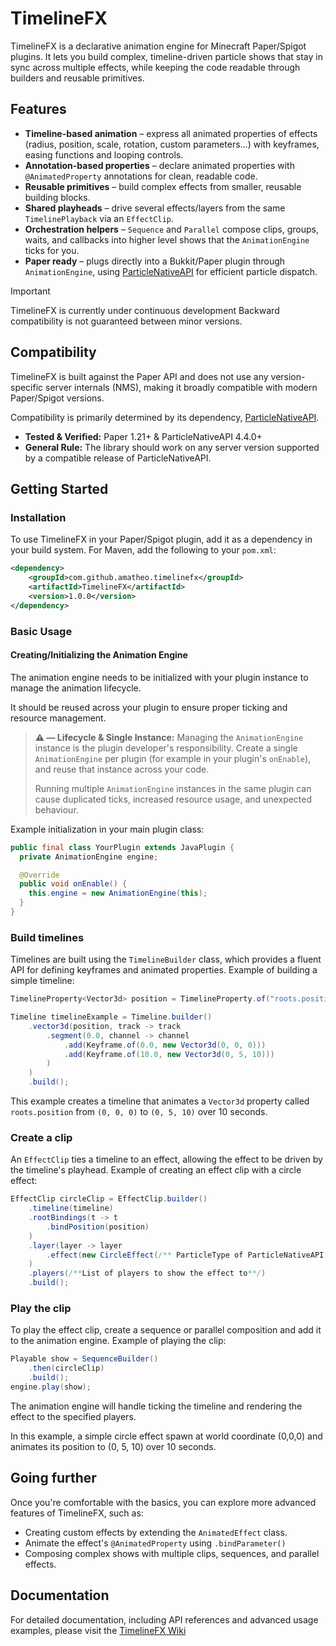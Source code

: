 # TimelineFX
TimelineFX is a declarative animation engine for Minecraft Paper/Spigot plugins. It lets you build complex, timeline-driven particle shows that stay in sync across multiple effects, while keeping the code readable through builders and reusable primitives.

## Features
- **Timeline-based animation** – express all animated properties of effects (radius, position, scale, rotation, custom parameters...) with keyframes, easing functions and looping controls.
- **Annotation-based properties** – declare animated properties with `@AnimatedProperty` annotations for clean, readable code.
- **Reusable primitives** – build complex effects from smaller, reusable building blocks.
- **Shared playheads** – drive several effects/layers from the same `TimelinePlayback` via an `EffectClip`.
- **Orchestration helpers** – `Sequence` and `Parallel` compose clips, groups, waits, and callbacks into
  higher level shows that the `AnimationEngine` ticks for you.
- **Paper ready** – plugs directly into a Bukkit/Paper plugin through `AnimationEngine`, using
    [ParticleNativeAPI](https://github.com/fierioziy/ParticleNativeAPI) for efficient particle dispatch.

> [!IMPORTANT]
> TimelineFX is currently under continuous development
> Backward compatibility is not guaranteed between minor versions.

## Compatibility
TimelineFX is built against the Paper API and does not use any version-specific server internals (NMS), making it broadly compatible with modern Paper/Spigot versions.

Compatibility is primarily determined by its dependency, [ParticleNativeAPI](https://github.com/fierioziy/ParticleNativeAPI).

- **Tested & Verified:** Paper 1.21+ & ParticleNativeAPI 4.4.0+
- **General Rule:** The library should work on any server version supported by a compatible release of ParticleNativeAPI.

## Getting Started

### Installation
To use TimelineFX in your Paper/Spigot plugin, add it as a dependency in your build system. For Maven, add the following to your `pom.xml`:
```xml
<dependency>
    <groupId>com.github.amatheo.timelinefx</groupId>
    <artifactId>TimelineFX</artifactId>
    <version>1.0.0</version>
</dependency>
```

### Basic Usage

#### Creating/Initializing the Animation Engine
The animation engine needs to be initialized with your plugin instance to manage the animation lifecycle.

It should be reused across your plugin to ensure proper ticking and resource management.

> **⚠️ — Lifecycle & Single Instance:** Managing the `AnimationEngine` instance is the plugin developer's responsibility. Create a single `AnimationEngine` per plugin (for example in your plugin's `onEnable`), and reuse that instance across your code.
>
> Running multiple `AnimationEngine` instances in the same plugin can cause duplicated ticks, increased resource usage, and unexpected behaviour.

Example initialization in your main plugin class:
```java
public final class YourPlugin extends JavaPlugin {
  private AnimationEngine engine;

  @Override
  public void onEnable() {
    this.engine = new AnimationEngine(this);
  }
}
```

### Build timelines
Timelines are built using the `TimelineBuilder` class, which provides a fluent API for defining keyframes and animated properties.
Example of building a simple timeline:
```java
TimelineProperty<Vector3d> position = TimelineProperty.of("roots.position");

Timeline timelineExample = Timeline.builder()
    .vector3d(position, track -> track
        .segment(0.0, channel -> channel
            .add(Keyframe.of(0.0, new Vector3d(0, 0, 0)))
            .add(Keyframe.of(10.0, new Vector3d(0, 5, 10)))
        )
    )
    .build();
```

This example creates a timeline that animates a `Vector3d` property called `roots.position` from `(0, 0, 0)` to `(0, 5, 10)` over 10 seconds.

### Create a clip
An `EffectClip` ties a timeline to an effect, allowing the effect to be driven by the timeline's playhead.
Example of creating an effect clip with a circle effect:
```java
EffectClip circleClip = EffectClip.builder()
    .timeline(timeline)
    .rootBindings(t -> t
        .bindPosition(position)
    )
    .layer(layer -> layer
        .effect(new CircleEffect(/** ParticleType of ParticleNativeAPI **/))
    )
    .players(/**List of players to show the effect to**/)
    .build();
```

### Play the clip
To play the effect clip, create a sequence or parallel composition and add it to the animation engine.
Example of playing the clip:
```java
Playable show = SequenceBuilder()
    .then(circleClip)
    .build();
engine.play(show);
```

The animation engine will handle ticking the timeline and rendering the effect to the specified players.

In this example, a simple circle effect spawn at world coordinate (0,0,0) and animates its position to (0, 5, 10) over 10 seconds.

## Going further
Once you're comfortable with the basics, you can explore more advanced features of TimelineFX, such as:
- Creating custom effects by extending the `AnimatedEffect` class.
- Animate the effect's `@AnimatedProperty` using ```.bindParameter() ``` 
- Composing complex shows with multiple clips, sequences, and parallel effects.

## Documentation
For detailed documentation, including API references and advanced usage examples, please visit the [TimelineFX Wiki](https://github.com/amatheo/TimelineFX/wiki)
